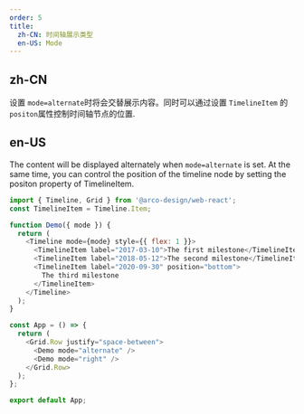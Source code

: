 ```yaml
---
order: 5
title:
  zh-CN: 时间轴展示类型
  en-US: Mode
---
```


## zh-CN

设置 `mode=alternate`时将会交替展示内容。同时可以通过设置 `TimelineItem` 的 `positon`属性控制时间轴节点的位置.

## en-US

The content will be displayed alternately when `mode=alternate` is set. At the same time, you can control the position of the timeline node by setting the positon property of TimelineItem.

```js
import { Timeline, Grid } from '@arco-design/web-react';
const TimelineItem = Timeline.Item;

function Demo({ mode }) {
  return (
    <Timeline mode={mode} style={{ flex: 1 }}>
      <TimelineItem label="2017-03-10">The first milestone</TimelineItem>
      <TimelineItem label="2018-05-12">The second milestone</TimelineItem>
      <TimelineItem label="2020-09-30" position="bottom">
        The third milestone
      </TimelineItem>
    </Timeline>
  );
}

const App = () => {
  return (
    <Grid.Row justify="space-between">
      <Demo mode="alternate" />
      <Demo mode="right" />
    </Grid.Row>
  );
};

export default App;
```
